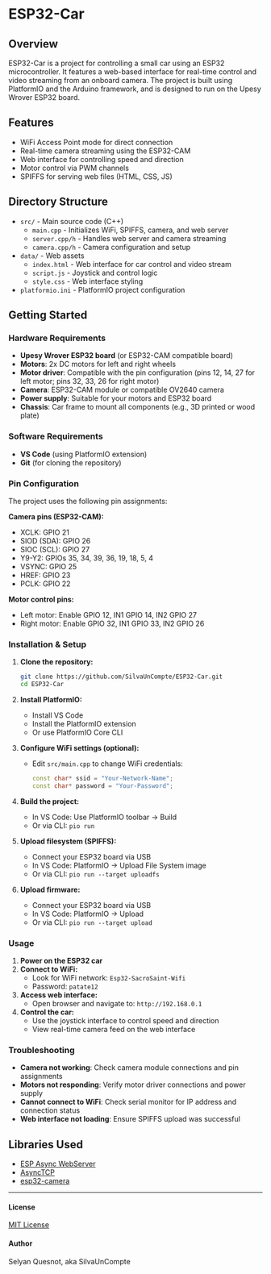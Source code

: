 # ESP32-Car

## Overview
ESP32-Car is a project for controlling a small car using an ESP32 microcontroller. It features a web-based interface for real-time control and video streaming from an onboard camera. The project is built using PlatformIO and the Arduino framework, and is designed to run on the Upesy Wrover ESP32 board.

## Features
- WiFi Access Point mode for direct connection
- Real-time camera streaming using the ESP32-CAM
- Web interface for controlling speed and direction
- Motor control via PWM channels
- SPIFFS for serving web files (HTML, CSS, JS)

## Directory Structure
- `src/` - Main source code (C++)
  - `main.cpp` - Initializes WiFi, SPIFFS, camera, and web server
  - `server.cpp/h` - Handles web server and camera streaming
  - `camera.cpp/h` - Camera configuration and setup
- `data/` - Web assets
  - `index.html` - Web interface for car control and video stream
  - `script.js` - Joystick and control logic
  - `style.css` - Web interface styling
- `platformio.ini` - PlatformIO project configuration

## Getting Started

### Hardware Requirements
- **Upesy Wrover ESP32 board** (or ESP32-CAM compatible board)
- **Motors**: 2x DC motors for left and right wheels
- **Motor driver**: Compatible with the pin configuration (pins 12, 14, 27 for left motor; pins 32, 33, 26 for right motor)
- **Camera**: ESP32-CAM module or compatible OV2640 camera
- **Power supply**: Suitable for your motors and ESP32 board
- **Chassis**: Car frame to mount all components (e.g., 3D printed or wood plate)

### Software Requirements
- **VS Code** (using PlatformIO extension)
- **Git** (for cloning the repository)

### Pin Configuration
The project uses the following pin assignments:

**Camera pins (ESP32-CAM):**
- XCLK: GPIO 21
- SIOD (SDA): GPIO 26  
- SIOC (SCL): GPIO 27
- Y9-Y2: GPIOs 35, 34, 39, 36, 19, 18, 5, 4
- VSYNC: GPIO 25
- HREF: GPIO 23
- PCLK: GPIO 22

**Motor control pins:**
- Left motor: Enable GPIO 12, IN1 GPIO 14, IN2 GPIO 27
- Right motor: Enable GPIO 32, IN1 GPIO 33, IN2 GPIO 26

### Installation & Setup

1. **Clone the repository:**
   ```bash
   git clone https://github.com/SilvaUnCompte/ESP32-Car.git
   cd ESP32-Car
   ```

2. **Install PlatformIO:**
   - Install VS Code
   - Install the PlatformIO extension
   - Or use PlatformIO Core CLI

3. **Configure WiFi settings (optional):**
   - Edit `src/main.cpp` to change WiFi credentials:
     ```cpp
     const char* ssid = "Your-Network-Name";
     const char* password = "Your-Password";
     ```

4. **Build the project:**
   - In VS Code: Use PlatformIO toolbar → Build
   - Or via CLI: `pio run`

5. **Upload filesystem (SPIFFS):**
   - Connect your ESP32 board via USB
   - In VS Code: PlatformIO → Upload File System image
   - Or via CLI: `pio run --target uploadfs`

6. **Upload firmware:**
   - Connect your ESP32 board via USB
   - In VS Code: PlatformIO → Upload
   - Or via CLI: `pio run --target upload`

### Usage
1. **Power on the ESP32 car**
2. **Connect to WiFi:**
   - Look for WiFi network: `Esp32-SacroSaint-Wifi`
   - Password: `patate12`
3. **Access web interface:**
   - Open browser and navigate to: `http://192.168.0.1`
4. **Control the car:**
   - Use the joystick interface to control speed and direction
   - View real-time camera feed on the web interface

### Troubleshooting
- **Camera not working**: Check camera module connections and pin assignments
- **Motors not responding**: Verify motor driver connections and power supply
- **Cannot connect to WiFi**: Check serial monitor for IP address and connection status
- **Web interface not loading**: Ensure SPIFFS upload was successful

## Libraries Used
- [ESP Async WebServer](https://github.com/me-no-dev/ESPAsyncWebServer)
- [AsyncTCP](https://github.com/me-no-dev/AsyncTCP)
- [esp32-camera](https://github.com/espressif/esp32-camera)
---
#### License
[MIT License](LICENSE)

#### Author
Selyan Quesnot, aka SilvaUnCompte
